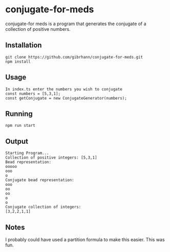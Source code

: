 # conjugate-for-meds

conjugate-for meds is a program that generates the conjugate of a collection of positive numbers.

## Installation

```
git clone https://github.com/gibrhann/conjugate-for-meds.git
npm install
```

## Usage

```
In index.ts enter the numbers you wish to conjugate
const numbers = [5,3,1];
const getConjugate = new ConjugateGenerator(numbers);
```
## Running
```
npm run start
```

## Output
```
Starting Program...
Collection of positive integers: [5,3,1]
Bead representation:
ooooo
ooo
o
Conjugate bead representation:
ooo
oo
oo
o
o
Conjugate collection of integers:
[3,2,2,1,1]
```
## Notes

I probably could have used a partition formula to make this easier.
This was fun.
